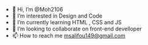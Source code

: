 - 👋 Hi, I’m @Moh2106
- 👀 I’m interested in Design and Code
- 🌱 I’m currently learning HTML , CSS and JS
- 💞️ I’m looking to collaborate on front-end develloper
- 📫 How to reach me msalifou149@gmail.com

<!---
Moh2106/Moh2106 is a ✨ special ✨ repository because its `README.md` (this file) appears on your GitHub profile.
You can click the Preview link to take a look at your changes.
--->
